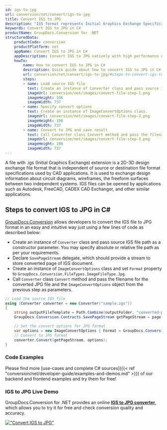 ```yaml
---
id: igs-to-jpg
url: conversion/net/convert/igs-to-jpg
title: Convert IGS to JPG
description: "IGS format represents Initial Graphics Exchange Specification (IGES) with .igs extension. Learn how to convert IGS to JPG file programmatically in C# language using GroupDocs.Conversion for .NET library."
keywords: Convert IGS to JPG in C#
productName: GroupDocs.Conversion for .NET
structuredData:
    productCode: conversion
    productPlatform: net
    appName: Convert IGS to JPG in C#
    appDescription: Convert IGS to JPG natively with high performance using C# language and server side GroupDocs.Conversion for .NET APIs, without the use of any software like Microsoft or Open Office.
    howTo:
        name: How to convert IGS to JPG in C# 
        description: Quick guide about how to convert IGS to JPG in C# with high performance and accuracy.
        url: conversion/net/convert/igs-to-jpg/#steps-to-convert-igs-to-jpg-in-c
        steps:
        - name: Load source IGS file 
          text: Create an instance of Converter class and pass source IGS file path as a constructor parameter. You may specify absolute or relative file path as per your requirements. 
          imageUrl: conversion/net/images/convert-file-step-1.png
          imageHeight: 196
          imageWidth: 737
        - name: Specify convert options 
          text: Create an instance of ImageConvertOptions class.
          imageUrl: conversion/net/images/convert-file-step-2.png
          imageHeight: 196
          imageWidth: 737
        - name: Convert to JPG and save result 
          text: Call Converter class Convert method and pass the filename for the converted HTML file and the ImageConvertOptions object from the previous step as parameters.
          imageUrl: conversion/net/images/convert-file-step-3.png
          imageHeight: 196
          imageWidth: 737
---
```


A file with .igs (Initial Graphics Exchange) extension is a 2D-3D design exchange file format that is independent of source or destination file format specifications used by CAD applications. It is used to exchange design information about circuit diagrams, wireframes, the freeform surfaces between two independent systems. IGS files can be opened by applications such as Autodesk, FreeCAD, CADEX CAD Exchanger, and other similar applications.

## Steps to convert IGS to JPG in C#

[GroupDocs.Conversion](https://products.groupdocs.com/conversion/net) allows developers to convert the IGS file to JPG format in an easy and intuitive way just using a few lines of code as described below:

* Create an instance of `Converter` class and pass source IGS file path as a constructor parameter. You may specify absolute or relative file path as per your requirements. 
* Declare `SavePageStream` delegate, which should provide a stream to store converted page of IGS document.
* Create an instance of `ImageConvertOptions` class and set `Format` property to `GroupDocs.Conversion.FileTypes.ImageFileType.Jpg`.
* Call `Converter` class `Convert` method and pass the filename for the converted JPG file and the `ImageConvertOptions` object from the previous step as parameters.

```csharp
// Load the source IGS file
using (Converter converter = new Converter("sample.igs"))
{
    string outputFileTemplate = Path.Combine(outputFolder, "converted-page-{0}.jpg");
    GroupDocs.Conversion.Contracts.SavePageStream getPageStream = page => new FileStream(string.Format(outputFileTemplate, page), FileMode.Create);

    // Set the convert options for JPG format
    var options = new ImageConvertOptions { Format = GroupDocs.Conversion.FileTypes.ImageFileType.Jpg };   
    // Convert to JPG format
    converter.Convert(getPageStream, options);
}
```

### Code Examples

Please find more [use-cases and complete C# sources]({{< ref "conversion/net/developer-guide/examples-and-demos.md" >}}) of our backend and frontend examples and try them for free!

### IGS to JPG Live Demo

GroupDocs.Conversion for .NET provides an online [**IGS to JPG converter**](https://products.groupdocs.app/conversion/igs-to-jpg), which allows you to try it for free and check conversion quality and accuracy.

[!["Convert IGS to JPG"](conversion/net/images/convert-to-jpg/convert-igs-to-jpg.png)](https://products.groupdocs.app/conversion/igs-to-jpg)